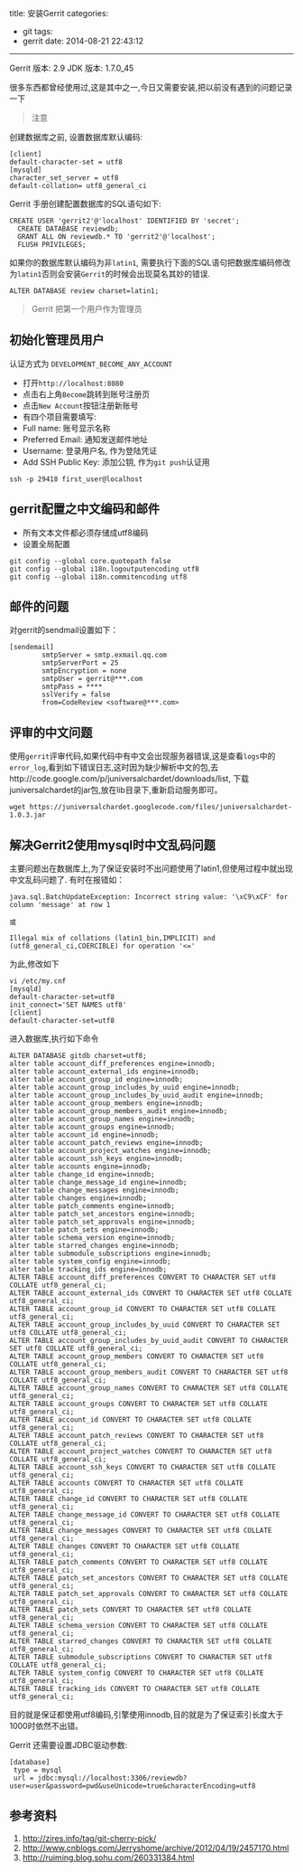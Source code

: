 title: 安装Gerrit
categories:
  - git
tags:
  - gerrit
date: 2014-08-21 22:43:12
----

Gerrit 版本: 2.9
JDK 版本: 1.7.0_45


很多东西都曾经使用过,这是其中之一,今日又需要安装,把以前没有遇到的问题记录一下

> 注意

创建数据库之前, 设置数据库默认编码:

```
[client]
default-character-set = utf8
[mysqld]
character_set_server = utf8
default-collation= utf8_general_ci
```

Gerrit 手册创建配置数据库的SQL语句如下:

<!-- more -->

```
CREATE USER 'gerrit2'@'localhost' IDENTIFIED BY 'secret';
  CREATE DATABASE reviewdb;
  GRANT ALL ON reviewdb.* TO 'gerrit2'@'localhost';
  FLUSH PRIVILEGES;
```

如果你的数据库默认编码为非`latin1`, 需要执行下面的SQL语句把数据库编码修改为`latin1`否则会安装`Gerrit`的时候会出现莫名其妙的错误.

```
ALTER DATABASE review charset=latin1;
```
> Gerrit 把第一个用户作为管理员

## 初始化管理员用户

认证方式为 `DEVELOPMENT_BECOME_ANY_ACCOUNT`

- 打开`http://localhost:8080`
- 点击右上角`Become`跳转到账号注册页
- 点击`New Account`按钮注册新账号
- 有四个项目需要填写:
 - Full name: 账号显示名称
 - Preferred Email: 通知发送邮件地址
 - Username: 登录用户名, 作为登陆凭证
 - Add SSH Public Key: 添加公钥, 作为`git push`认证用

```
ssh -p 29418 first_user@localhost
```

## gerrit配置之中文编码和邮件

- 所有文本文件都必须存储成utf8编码
- 设置全局配置

```
git config --global core.quotepath false
git config --global i18n.logoutputencoding utf8
git config --global i18n.commitencoding utf8
```

## 邮件的问题

对gerrit的sendmail设置如下：

```
[sendemail]
        smtpServer = smtp.exmail.qq.com
        smtpServerPort = 25
        smtpEncryption = none
        smtpUser = gerrit@***.com
        smtpPass = ****
        sslVerify = false
        from=CodeReview <software@***.com>
```

## 评审的中文问题

使用`gerrit`评审代码,如果代码中有中文会出现服务器错误,这是查看`logs`中的`error_log`,看到如下错误日志,这时因为缺少解析中文的包,去http://code.google.com/p/juniversalchardet/downloads/list, 下载juniversalchardet的jar包,放在lib目录下,重新启动服务即可。

```
wget https://juniversalchardet.googlecode.com/files/juniversalchardet-1.0.3.jar
```


## 解决Gerrit2使用mysql时中文乱码问题

主要问题出在数据库上,为了保证安装时不出问题使用了latin1,但使用过程中就出现中文乱码问题了.
有时在报错如：

```
java.sql.BatchUpdateException: Incorrect string value: '\xC9\xCF' for column 'message' at row 1

或

Illegal mix of collations (latin1_bin,IMPLICIT) and (utf8_general_ci,COERCIBLE) for operation '<='
```

为此,修改如下

```
vi /etc/my.cnf
[mysqld]
default-character-set=utf8
init_connect='SET NAMES utf8'
[client]
default-character-set=utf8
```

进入数据库,执行如下命令


```
ALTER DATABASE gitdb charset=utf8;
alter table account_diff_preferences engine=innodb;
alter table account_external_ids engine=innodb;
alter table account_group_id engine=innodb;
alter table account_group_includes_by_uuid engine=innodb;
alter table account_group_includes_by_uuid_audit engine=innodb;
alter table account_group_members engine=innodb;
alter table account_group_members_audit engine=innodb;
alter table account_group_names engine=innodb;
alter table account_groups engine=innodb;
alter table account_id engine=innodb;
alter table account_patch_reviews engine=innodb;
alter table account_project_watches engine=innodb;
alter table account_ssh_keys engine=innodb;
alter table accounts engine=innodb;
alter table change_id engine=innodb;
alter table change_message_id engine=innodb;
alter table change_messages engine=innodb;
alter table changes engine=innodb;
alter table patch_comments engine=innodb;
alter table patch_set_ancestors engine=innodb;
alter table patch_set_approvals engine=innodb;
alter table patch_sets engine=innodb;
alter table schema_version engine=innodb;
alter table starred_changes engine=innodb;
alter table submodule_subscriptions engine=innodb;
alter table system_config engine=innodb;
alter table tracking_ids engine=innodb;
ALTER TABLE account_diff_preferences CONVERT TO CHARACTER SET utf8 COLLATE utf8_general_ci;
ALTER TABLE account_external_ids CONVERT TO CHARACTER SET utf8 COLLATE utf8_general_ci;
ALTER TABLE account_group_id CONVERT TO CHARACTER SET utf8 COLLATE utf8_general_ci;
ALTER TABLE account_group_includes_by_uuid CONVERT TO CHARACTER SET utf8 COLLATE utf8_general_ci;
ALTER TABLE account_group_includes_by_uuid_audit CONVERT TO CHARACTER SET utf8 COLLATE utf8_general_ci;
ALTER TABLE account_group_members CONVERT TO CHARACTER SET utf8 COLLATE utf8_general_ci;
ALTER TABLE account_group_members_audit CONVERT TO CHARACTER SET utf8 COLLATE utf8_general_ci;
ALTER TABLE account_group_names CONVERT TO CHARACTER SET utf8 COLLATE utf8_general_ci;
ALTER TABLE account_groups CONVERT TO CHARACTER SET utf8 COLLATE utf8_general_ci;
ALTER TABLE account_id CONVERT TO CHARACTER SET utf8 COLLATE utf8_general_ci;
ALTER TABLE account_patch_reviews CONVERT TO CHARACTER SET utf8 COLLATE utf8_general_ci;
ALTER TABLE account_project_watches CONVERT TO CHARACTER SET utf8 COLLATE utf8_general_ci;
ALTER TABLE account_ssh_keys CONVERT TO CHARACTER SET utf8 COLLATE utf8_general_ci;
ALTER TABLE accounts CONVERT TO CHARACTER SET utf8 COLLATE utf8_general_ci;
ALTER TABLE change_id CONVERT TO CHARACTER SET utf8 COLLATE utf8_general_ci;
ALTER TABLE change_message_id CONVERT TO CHARACTER SET utf8 COLLATE utf8_general_ci;
ALTER TABLE change_messages CONVERT TO CHARACTER SET utf8 COLLATE utf8_general_ci;
ALTER TABLE changes CONVERT TO CHARACTER SET utf8 COLLATE utf8_general_ci;
ALTER TABLE patch_comments CONVERT TO CHARACTER SET utf8 COLLATE utf8_general_ci;
ALTER TABLE patch_set_ancestors CONVERT TO CHARACTER SET utf8 COLLATE utf8_general_ci;
ALTER TABLE patch_set_approvals CONVERT TO CHARACTER SET utf8 COLLATE utf8_general_ci;
ALTER TABLE patch_sets CONVERT TO CHARACTER SET utf8 COLLATE utf8_general_ci;
ALTER TABLE schema_version CONVERT TO CHARACTER SET utf8 COLLATE utf8_general_ci;
ALTER TABLE starred_changes CONVERT TO CHARACTER SET utf8 COLLATE utf8_general_ci;
ALTER TABLE submodule_subscriptions CONVERT TO CHARACTER SET utf8 COLLATE utf8_general_ci;
ALTER TABLE system_config CONVERT TO CHARACTER SET utf8 COLLATE utf8_general_ci;
ALTER TABLE tracking_ids CONVERT TO CHARACTER SET utf8 COLLATE utf8_general_ci;
```

目的就是保证都使用utf8编码,引擎使用innodb,目的就是为了保证索引长度大于1000时依然不出错。


Gerrit 还需要设置JDBC驱动参数:

```
[database]
 type = mysql
 url = jdbc:mysql://localhost:3306/reviewdb?user=user&password=pwd&useUnicode=true&characterEncoding=utf8
```


## 参考资料

1. http://zires.info/tag/git-cherry-pick/
2. http://www.cnblogs.com/Jerryshome/archive/2012/04/19/2457170.html
3. http://ruiming.blog.sohu.com/260331384.html



